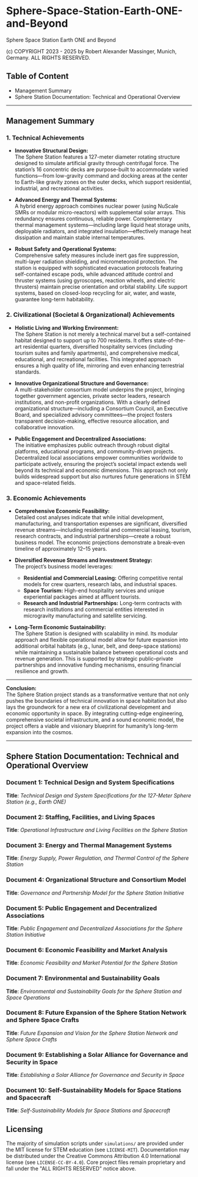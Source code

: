 # Sphere-Space-Station-Earth-ONE-and-Beyond
Sphere Space Station Earth ONE and Beyond

(c) COPYRIGHT 2023 - 2025 by Robert Alexander Massinger, Munich, Germany. ALL RIGHTS RESERVED.

## Table of Content
- Management Summary
- Sphere Station Documentation: Technical and Operational Overview

---

## Management Summary

### 1. Technical Achievements

- **Innovative Structural Design:**  
  The Sphere Station features a 127-meter diameter rotating structure designed to simulate artificial gravity through centrifugal force. The station’s 16 concentric decks are purpose-built to accommodate varied functions—from low-gravity command and docking areas at the center to Earth-like gravity zones on the outer decks, which support residential, industrial, and recreational activities.

- **Advanced Energy and Thermal Systems:**  
  A hybrid energy approach combines nuclear power (using NuScale SMRs or modular micro-reactors) with supplemental solar arrays. This redundancy ensures continuous, reliable power. Complementary thermal management systems—including large liquid heat storage units, deployable radiators, and integrated insulation—effectively manage heat dissipation and maintain stable internal temperatures.

- **Robust Safety and Operational Systems:**  
  Comprehensive safety measures include inert gas fire suppression, multi-layer radiation shielding, and micrometeoroid protection. The station is equipped with sophisticated evacuation protocols featuring self-contained escape pods, while advanced attitude control and thruster systems (using gyroscopes, reaction wheels, and electric thrusters) maintain precise orientation and orbital stability. Life support systems, based on closed-loop recycling for air, water, and waste, guarantee long-term habitability.

### 2. Civilizational (Societal & Organizational) Achievements

- **Holistic Living and Working Environment:**  
  The Sphere Station is not merely a technical marvel but a self-contained habitat designed to support up to 700 residents. It offers state-of-the-art residential quarters, diversified hospitality services (including tourism suites and family apartments), and comprehensive medical, educational, and recreational facilities. This integrated approach ensures a high quality of life, mirroring and even enhancing terrestrial standards.

- **Innovative Organizational Structure and Governance:**  
  A multi-stakeholder consortium model underpins the project, bringing together government agencies, private sector leaders, research institutions, and non-profit organizations. With a clearly defined organizational structure—including a Consortium Council, an Executive Board, and specialized advisory committees—the project fosters transparent decision-making, effective resource allocation, and collaborative innovation.

- **Public Engagement and Decentralized Associations:**  
  The initiative emphasizes public outreach through robust digital platforms, educational programs, and community-driven projects. Decentralized local associations empower communities worldwide to participate actively, ensuring the project’s societal impact extends well beyond its technical and economic dimensions. This approach not only builds widespread support but also nurtures future generations in STEM and space-related fields.

### 3. Economic Achievements

- **Comprehensive Economic Feasibility:**  
  Detailed cost analyses indicate that while initial development, manufacturing, and transportation expenses are significant, diversified revenue streams—including residential and commercial leasing, tourism, research contracts, and industrial partnerships—create a robust business model. The economic projections demonstrate a break-even timeline of approximately 12–15 years.

- **Diversified Revenue Streams and Investment Strategy:**  
  The project’s business model leverages:
  - **Residential and Commercial Leasing:** Offering competitive rental models for crew quarters, research labs, and industrial spaces.
  - **Space Tourism:** High-end hospitality services and unique experiential packages aimed at affluent tourists.
  - **Research and Industrial Partnerships:** Long-term contracts with research institutions and commercial entities interested in microgravity manufacturing and satellite servicing.
  
- **Long-Term Economic Sustainability:**  
  The Sphere Station is designed with scalability in mind. Its modular approach and flexible operational model allow for future expansion into additional orbital habitats (e.g., lunar, belt, and deep-space stations) while maintaining a sustainable balance between operational costs and revenue generation. This is supported by strategic public–private partnerships and innovative funding mechanisms, ensuring financial resilience and growth.

---

**Conclusion:**  
The Sphere Station project stands as a transformative venture that not only pushes the boundaries of technical innovation in space habitation but also lays the groundwork for a new era of civilizational development and economic opportunity in space. By integrating cutting-edge engineering, comprehensive societal infrastructure, and a sound economic model, the project offers a viable and visionary blueprint for humanity’s long-term expansion into the cosmos.

---


## **Sphere Station Documentation: Technical and Operational Overview**

### Document 1: Technical Design and System Specifications

**Title**: *Technical Design and System Specifications for the 127-Meter Sphere Station (e.g., Earth ONE)*

### Document 2: Staffing, Facilities, and Living Spaces

**Title**: *Operational Infrastructure and Living Facilities on the Sphere Station*

### Document 3: Energy and Thermal Management Systems

**Title**: *Energy Supply, Power Regulation, and Thermal Control of the Sphere Station*

### Document 4: Organizational Structure and Consortium Model

**Title**: *Governance and Partnership Model for the Sphere Station Initiative*

### Document 5: Public Engagement and Decentralized Associations

**Title**: *Public Engagement and Decentralized Associations for the Sphere Station Initiative*

### Document 6: Economic Feasibility and Market Analysis

**Title**: *Economic Feasibility and Market Potential for the Sphere Station*

### Document 7: Environmental and Sustainability Goals

**Title**: *Environmental and Sustainability Goals for the Sphere Station and Space Operations*

### Document 8: Future Expansion of the Sphere Station Network and Sphere Space Crafts

**Title**: *Future Expansion and Vision for the Sphere Station Network and Sphere Space Crafts*

### Document 9: Establishing a Solar Alliance for Governance and Security in Space

**Title**: *Establishing a Solar Alliance for Governance and Security in Space*

### Document 10: Self-Sustainability Models for Space Stations and Spacecraft

**Title**: *Self-Sustainability Models for Space Stations and Spacecraft*

## Licensing

The majority of simulation scripts under `simulations/` are provided under the MIT license for STEM education (see `LICENSE-MIT`). Documentation may be distributed under the Creative Commons Attribution 4.0 International license (see `LICENSE-CC-BY-4.0`). Core project files remain proprietary and fall under the "ALL RIGHTS RESERVED" notice above.
